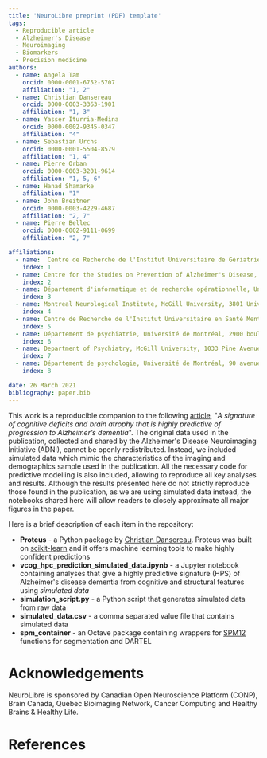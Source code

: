 ```yaml
---
title: 'NeuroLibre preprint (PDF) template'
tags:
  - Reproducible article
  - Alzheimer's Disease
  - Neuroimaging
  - Biomarkers
  - Precision medicine
authors:
  - name: Angela Tam
    orcid: 0000-0001-6752-5707
    affiliation: "1, 2"
  - name: Christian Dansereau
    orcid: 0000-0003-3363-1901
    affiliation: "1, 3"
  - name: Yasser Iturria-Medina
    orcid: 0000-0002-9345-0347
    affiliation: "4"
  - name: Sebastian Urchs
    orcid: 0000-0001-5504-8579
    affiliation: "1, 4"
  - name: Pierre Orban
    orcid: 0000-0003-3201-9614
    affiliation: "1, 5, 6"
  - name: Hanad Shamarke
    affiliation: "1"
  - name: John Breitner
    orcid: 0000-0003-4229-4687
    affiliation: "2, 7"
  - name: Pierre Bellec
    orcid: 0000-0002-9111-0699
    affiliation: "2, 7"

affiliations:
  - name:  Centre de Recherche de l'Institut Universitaire de Gériatrie de Montréal, 4545 chemin Queen-Mary, Montréal, QC, H3W 1W4, Canada
    index: 1
  - name: Centre for the Studies on Prevention of Alzheimer's Disease, Douglas Mental Health University Institute Research Centre, 6875 Lasalle Boulevard, Montréal, QC, H4H 1R3, Canada
    index: 2
  - name: Département d'informatique et de recherche opérationnelle, Université de Montréal, 2920 chemin de la Tour, Montréal, QC, H3T 1J4, Canada
    index: 3
  - name: Montreal Neurological Institute, McGill University, 3801 University Street, Montréal, QC, H3A 2B4, Canada
    index: 4
  - name: Centre de Recherche de l'Institut Universitaire en Santé Mentale de Montréal, 7331 rue Hochelaga, Montréal, QC, H1N 3V2, Canada
    index: 5
  - name: Département de psychiatrie, Université de Montréal, 2900 boulevard Édouard-Montpetit, Montréal, QC, H3T 1J4, Canada
    index: 6
  - name: Department of Psychiatry, McGill University, 1033 Pine Avenue West, Montréal, QC, H3A 1A1, Canada
    index: 7
  - name: Département de psychologie, Université de Montréal, 90 avenue Vincent d'Indy, Montréal, QC, H3C 3J7, Canada
    index: 8

date: 26 March 2021
bibliography: paper.bib
---
```


This work is a reproducible companion to the following [article](https://doi.org/10.1101/352344), "_A signature of cognitive deficits and brain atrophy that is highly predictive of progression to Alzheimer’s dementia_". The original data used in the publication, collected and shared by the Alzheimer's Disease Neuroimaging Initiative (ADNI), cannot be openly redistributed. Instead, we included simulated data which mimic the characteristics of the imaging and demographics sample used in the publication. All the necessary code for predictive modelling is also included, allowing to reproduce all key analyses and results. Although the results presented here do not strictly reproduce those found in the publication, as we are using simulated data instead, the notebooks shared here will allow readers to closely approximate all major figures in the paper.

Here is a brief description of each item in the repository:
* **Proteus** - a Python package by [Christian Dansereau](https://github.com/cdansereau). Proteus was built on [scikit-learn](http://scikit-learn.org/stable/#) and it offers machine learning tools to make highly confident predictions
* **vcog_hpc_prediction_simulated_data.ipynb** - a Jupyter notebook containing analyses that give a highly predictive signature (HPS) of Alzheimer's disease dementia from cognitive and structural features using *simulated data*
* **simulation_script.py** - a Python script that generates simulated data from raw data
* **simulated_data.csv** - a comma separated value file that contains simulated data
* **spm_container** - an Octave package containing wrappers for [SPM12](https://www.fil.ion.ucl.ac.uk/spm/software/spm12/) functions for segmentation and DARTEL

# Acknowledgements

NeuroLibre is sponsored by Canadian Open Neuroscience Platform (CONP), Brain Canada, Quebec Bioimaging Network, Cancer Computing and Healthy Brains & Healthy Life.

# References
